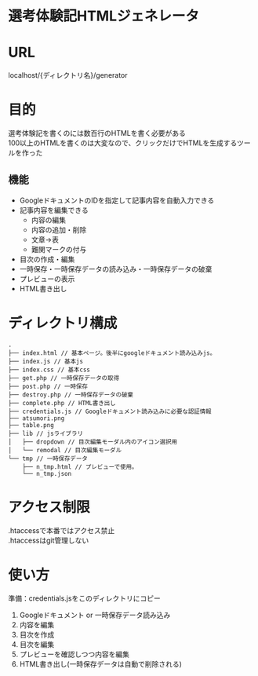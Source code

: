 # 選考体験記HTMLジェネレータ

# URL
localhost/{ディレクトリ名}/generator

# 目的
選考体験記を書くのには数百行のHTMLを書く必要がある<br>
100以上のHTMLを書くのは大変なので、クリックだけでHTMLを生成するツールを作った

## 機能
- GoogleドキュメントのIDを指定して記事内容を自動入力できる
- 記事内容を編集できる
  - 内容の編集
  - 内容の追加・削除
  - 文章→表
  - 難関マークの付与
- 目次の作成・編集
- 一時保存・一時保存データの読み込み・一時保存データの破棄
- プレビューの表示
- HTML書き出し

# ディレクトリ構成
~~~
.
├── index.html // 基本ページ。後半にgoogleドキュメント読み込みjs。
├── index.js // 基本js
├── index.css // 基本css
├── get.php // 一時保存データの取得
├── post.php // 一時保存
├── destroy.php // 一時保存データの破棄
├── complete.php // HTML書き出し
├── credentials.js // Googleドキュメント読み込みに必要な認証情報
├── atsumori.png
├── table.png
├── lib // jsライブラリ
│   ├── dropdown // 目次編集モーダル内のアイコン選択用
│   └── remodal // 目次編集モーダル
└── tmp // 一時保存データ
    ├── n_tmp.html // プレビューで使用。
    └── n_tmp.json
~~~

# アクセス制限
.htaccessで本番ではアクセス禁止<br>
.htaccessはgit管理しない<br>

# 使い方
準備：credentials.jsをこのディレクトリにコピー
1. Googleドキュメント or 一時保存データ読み込み
2. 内容を編集
3. 目次を作成
4. 目次を編集
5. プレビューを確認しつつ内容を編集
6. HTML書き出し(一時保存データは自動で削除される)
